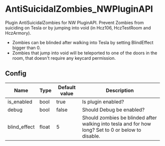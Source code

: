# AntiSuicidalZombies_NWPluginAPI
Plugin AntiSuicidalZombies for NW PluginAPI. Prevent Zombies from suiciding on Tesla or by jumping into void (in Hcz106, HczTestRoom and HczArmory).
- Zombies can be blinded after walking into Tesla by setting BlindEffect bigger than 0.
- Zombies that jump into void will be teleported to one of the doors in the room, that doesn't require any keycard permission.

## Config
|Name|Type|Default value|Description|
|---|---|---|---|
|is_enabled|bool|true|Is plugin enabled?|
|debug|bool|false|Should Debug be enabled?|
|blind_effect|float|5|Should zombies be blinded after walking into tesla and for how long? Set to 0 or below to disable.|
